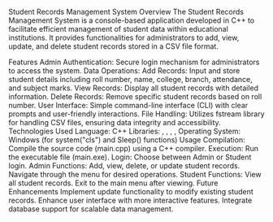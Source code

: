 Student Records Management System
Overview
The Student Records Management System is a console-based application developed in C++ to facilitate efficient management of student data within educational institutions. It provides functionalities for administrators to add, view, update, and delete student records stored in a CSV file format.

Features
Admin Authentication: Secure login mechanism for administrators to access the system.
Data Operations:
Add Records: Input and store student details including roll number, name, college, branch, attendance, and subject marks.
View Records: Display all student records with detailed information.
Delete Records: Remove specific student records based on roll number.
User Interface: Simple command-line interface (CLI) with clear prompts and user-friendly interactions.
File Handling: Utilizes fstream library for handling CSV files, ensuring data integrity and accessibility.
Technologies Used
Language: C++
Libraries: <fstream>, <iostream>, <string>, <sstream>, <vector>
Operating System: Windows (for system("cls") and Sleep() functions)
Usage
Compilation: Compile the source code (main.cpp) using a C++ compiler.
Execution: Run the executable file (main.exe).
Login: Choose between Admin or Student login.
Admin Functions:
Add, view, delete, or update student records.
Navigate through the menu for desired operations.
Student Functions:
View all student records.
Exit to the main menu after viewing.
Future Enhancements
Implement update functionality to modify existing student records.
Enhance user interface with more interactive features.
Integrate database support for scalable data management.
